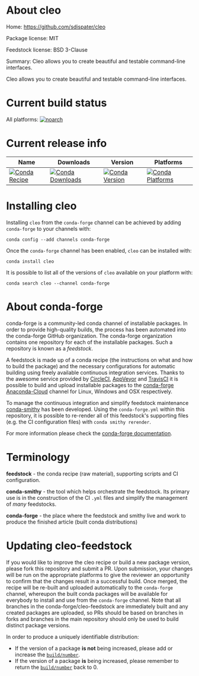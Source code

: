 About cleo
==========

Home: https://github.com/sdispater/cleo

Package license: MIT

Feedstock license: BSD 3-Clause

Summary: Cleo allows you to create beautiful and testable command-line interfaces.

Cleo allows you to create beautiful and testable command-line interfaces.

Current build status
====================

All platforms:
[![noarch](https://img.shields.io/circleci/project/github/conda-forge/cleo-feedstock/master.svg?label=noarch)](https://circleci.com/gh/conda-forge/cleo-feedstock)

Current release info
====================

| Name | Downloads | Version | Platforms |
| --- | --- | --- | --- |
| [![Conda Recipe](https://img.shields.io/badge/recipe-cleo-green.svg)](https://anaconda.org/conda-forge/cleo) | [![Conda Downloads](https://img.shields.io/conda/dn/conda-forge/cleo.svg)](https://anaconda.org/conda-forge/cleo) | [![Conda Version](https://img.shields.io/conda/vn/conda-forge/cleo.svg)](https://anaconda.org/conda-forge/cleo) | [![Conda Platforms](https://img.shields.io/conda/pn/conda-forge/cleo.svg)](https://anaconda.org/conda-forge/cleo) |

Installing cleo
===============

Installing `cleo` from the `conda-forge` channel can be achieved by adding `conda-forge` to your channels with:

```
conda config --add channels conda-forge
```

Once the `conda-forge` channel has been enabled, `cleo` can be installed with:

```
conda install cleo
```

It is possible to list all of the versions of `cleo` available on your platform with:

```
conda search cleo --channel conda-forge
```


About conda-forge
=================

conda-forge is a community-led conda channel of installable packages.
In order to provide high-quality builds, the process has been automated into the
conda-forge GitHub organization. The conda-forge organization contains one repository
for each of the installable packages. Such a repository is known as a *feedstock*.

A feedstock is made up of a conda recipe (the instructions on what and how to build
the package) and the necessary configurations for automatic building using freely
available continuous integration services. Thanks to the awesome service provided by
[CircleCI](https://circleci.com/), [AppVeyor](http://www.appveyor.com/)
and [TravisCI](https://travis-ci.org/) it is possible to build and upload installable
packages to the [conda-forge](https://anaconda.org/conda-forge)
[Anaconda-Cloud](http://docs.anaconda.org/) channel for Linux, Windows and OSX respectively.

To manage the continuous integration and simplify feedstock maintenance
[conda-smithy](http://github.com/conda-forge/conda-smithy) has been developed.
Using the ``conda-forge.yml`` within this repository, it is possible to re-render all of
this feedstock's supporting files (e.g. the CI configuration files) with ``conda smithy rerender``.

For more information please check the [conda-forge documentation](https://conda-forge.org/docs/).

Terminology
===========

**feedstock** - the conda recipe (raw material), supporting scripts and CI configuration.

**conda-smithy** - the tool which helps orchestrate the feedstock.
                   Its primary use is in the construction of the CI ``.yml`` files
                   and simplify the management of *many* feedstocks.

**conda-forge** - the place where the feedstock and smithy live and work to
                  produce the finished article (built conda distributions)


Updating cleo-feedstock
=======================

If you would like to improve the cleo recipe or build a new
package version, please fork this repository and submit a PR. Upon submission,
your changes will be run on the appropriate platforms to give the reviewer an
opportunity to confirm that the changes result in a successful build. Once
merged, the recipe will be re-built and uploaded automatically to the
`conda-forge` channel, whereupon the built conda packages will be available for
everybody to install and use from the `conda-forge` channel.
Note that all branches in the conda-forge/cleo-feedstock are
immediately built and any created packages are uploaded, so PRs should be based
on branches in forks and branches in the main repository should only be used to
build distinct package versions.

In order to produce a uniquely identifiable distribution:
 * If the version of a package **is not** being increased, please add or increase
   the [``build/number``](http://conda.pydata.org/docs/building/meta-yaml.html#build-number-and-string).
 * If the version of a package **is** being increased, please remember to return
   the [``build/number``](http://conda.pydata.org/docs/building/meta-yaml.html#build-number-and-string)
   back to 0.